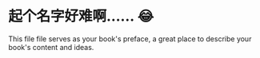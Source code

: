 # 起个名字好难啊…… 😂

This file file serves as your book's preface, a great place to describe your book's content and ideas.
